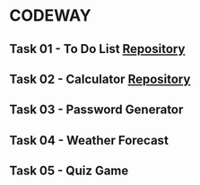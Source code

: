 # CODEWAY

## Task 01 - To Do List  [Repository](https://github.com/Pro-Vishnu/CODEWAY/tree/main/CODEWAY%20-%20TO%20DO%20LIST)
## Task 02 - Calculator [Repository](https://github.com/Pro-Vishnu/CODEWAY/tree/main/CODEWAY%20-%20CALCULATOR)
## Task 03 - Password Generator
## Task 04 - Weather Forecast
## Task 05 - Quiz Game
